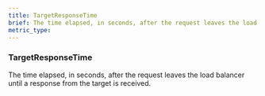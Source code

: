 ```yaml
---
title: TargetResponseTime
brief: The time elapsed, in seconds, after the request leaves the load balancer until a response from the target is received.
metric_type:
---
```

### TargetResponseTime

The time elapsed, in seconds, after the request leaves the load balancer until a response from the target is received.
